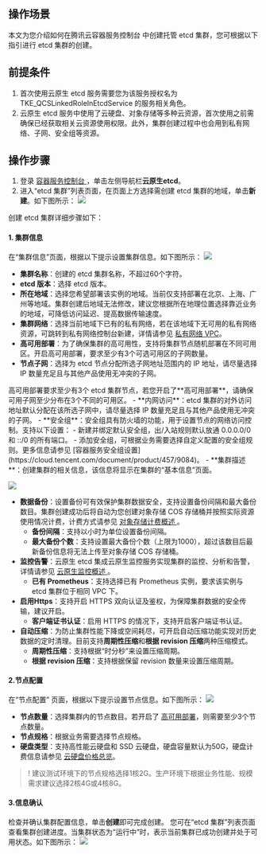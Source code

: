 
## 操作场景

本文为您介绍如何在腾讯云容器服务控制台 中创建托管 etcd 集群，您可根据以下指引进行 etcd 集群的创建。

## 前提条件


1. 首次使用云原生 etcd 服务需要您为该服务授权名为 TKE_QCSLinkedRoleInEtcdService 的服务相关角色。
2. 云原生 etcd 服务中使用了云硬盘、对象存储等多种云资源，首次使用之前需确保已经获取相关云资源使用权限。此外，集群创建过程中也会用到私有网络、子网、安全组等资源。

## 操作步骤

1. 登录 [容器服务控制台 ](https://console.cloud.tencent.com/tke2/overview)，单击左侧导航栏**云原生etcd**。
2. 进入“etcd 集群”列表页面，在页面上方选择需创建 etcd 集群的地域，单击**新建**。如下图所示：
![](https://main.qcloudimg.com/raw/eb41336659b7e41552495b6ab3b5a6d8.png)


创建 etcd 集群详细步骤如下：



#### 1. 集群信息

在“集群信息”页面，根据以下提示设置集群信息。如下图所示：
![](https://main.qcloudimg.com/raw/658a73c024d8bf43771ea0748595548b.png)
- **集群名称**：创建的 etcd 集群名称，不超过60个字符。
- **etcd 版本**：选择 etcd 版本。
- **所在地域**：选择您希望部署该实例的地域。当前仅支持部署在北京、上海、广州等地域。集群创建后地域无法修改，建议您根据所在地理位置选择靠近业务的地域，可降低访问延迟、提高数据传输速度。
- **集群网络**：选择当前地域下已有的私有网络，若在该地域下无可用的私有网络资源，可跳转到私有网络控制台新建，详情请参见 [私有网络 VPC](https://cloud.tencent.com/document/product/215/20046)。
- **高可用部署**[](id:HA-deploy)：为了确保集群的高可用性，支持将集群节点随机部署在不同可用区。开启高可用部署，要求至少有3个可选可用区的子网数量。
- **节点子网**：选择为 etcd 节点分配所选子网地址范围内的 IP 地址，请尽量选择 IP 数量充足且与其他产品使用无冲突的子网。
<dx-alert infotype="notice" title=" ">
高可用部署要求至少有3个 etcd 集群节点，若您开启了**高可用部署**，请确保可用子网至少分布在3个不同的可用区。
</dx-alert>
- **内网访问**：etcd 集群的对外访问地址默认分配在该所选子网中，请尽量选择 IP 数量充足且与其他产品使用无冲突的子网。
- **安全组**：安全组具有防火墙的功能，用于设置节点的网络访问控制。支持以下设置：
  - 新建并绑定默认安全组，出/入站规则默认放通 0.0.0.0/0 和 ::/0 的所有端口。
  - 添加安全组，可根据业务需要选择自定义配置的安全组规则。更多信息请参见 [容器服务安全组设置](https://cloud.tencent.com/document/product/457/9084)。
- **集群描述**：创建集群的相关信息，该信息将显示在集群的“基本信息”页面。

![](https://main.qcloudimg.com/raw/5c04ef3573c0421a8f6f6289d6adb36d.png)
- **数据备份**：设置备份可有效保护集群数据安全，支持设置备份间隔和最大备份数目。集群创建成功后将自动为您创建对象存储 COS 存储桶并按照实际资源使用情况计费，计费方式请参见 [对象存储计费概述 ](https://cloud.tencent.com/document/product/436/16871)。
  - **备份间隔**：支持以小时为单位设置备份间隔。
  - **最大备份个数**：支持设置最大备份个数（上限为1000），超过该数目后最新备份信息将无法上传至对象存储 COS 存储桶。
- **监控告警**：云原生 etcd 集成云原生监控服务实现集群的监控、分析和告警，详情请参见 [云原生监控概述 ](https://cloud.tencent.com/document/product/457/54318)。
  - **已有 Prometheus**：支持选择已有 Prometheus 实例，要求该实例与 etcd 集群位于相同 VPC 下。
- **启用Https**：支持开启 HTTPS 双向认证及鉴权，为保障集群数据的安全传输，建议开启。
  - **客户端证书认证**：启用 HTTPS 的情况下，支持开启客户端证书认证。
- **自动压缩**：为防止集群性能下降或空间耗尽，可开启自动压缩功能实现对历史数据的定时清理。目前支持**周期性压缩**和**根据 revision 压缩**两种压缩模式。
  - **周期性压缩**：支持根据“时分秒”来设置压缩周期。
  - **根据 revision 压缩**：支持根据保留 revision 数量来设置压缩周期。



#### 2.节点配置

在“节点配置” 页面，根据以下提示设置节点信息。如下图所示：
![](https://main.qcloudimg.com/raw/3572fa21eb5280620bdb7e10c784fb27.png)
- **节点数量**：选择集群内的节点数目。若开启了 [高可用部署](#HA-deploy)，则需要至少3个节点数量。
- **节点规格**：根据业务需要选择节点规格。
- **硬盘类型**：支持高性能云硬盘和 SSD 云硬盘，硬盘容量默认为50G，硬盘计费信息请参见 [云硬盘价格总览](https://cloud.tencent.com/document/product/213/2255)。
>! 建议测试环境下的节点规格选择1核2G。生产环境下根据业务性能、规模需求建议选择2核4G或4核8G。



#### 3.信息确认

检查并确认集群配置信息，单击**创建**即可完成创建。
您可在“etcd 集群”列表页面查看集群创建进度。当集群状态为“运行中”时，表示当前集群已成功创建并处于可用状态。如下图所示：
![](https://main.qcloudimg.com/raw/b7bf5e56c47010eec174d57a524a8a7c.png)
